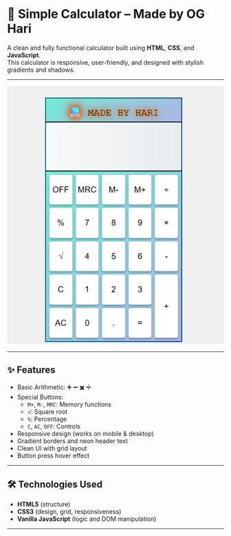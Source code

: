 # 🧮 Simple Calculator – Made by OG Hari

A clean and fully functional calculator built using **HTML**, **CSS**, and **JavaScript**.  
This calculator is responsive, user-friendly, and designed with stylish gradients and shadows.

---

![Calculator Screenshot](calc.png)

---

## ✨ Features

- Basic Arithmetic: ➕ ➖ ✖️ ➗  
- Special Buttons:  
  - `M+`, `M-`, `MRC`: Memory functions  
  - `√`: Square root  
  - `%`: Percentage  
  - `C`, `AC`, `OFF`: Controls  
- Responsive design (works on mobile & desktop)
- Gradient borders and neon header text
- Clean UI with grid layout
- Button press hover effect

---

## 🛠️ Technologies Used

- **HTML5** (structure)
- **CSS3** (design, grid, responsiveness)
- **Vanilla JavaScript** (logic and DOM manipulation)

---


   
